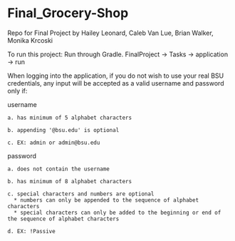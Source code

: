 # Final_Grocery-Shop
Repo for Final Project by Hailey Leonard, Caleb Van Lue, Brian Walker, Monika Krcoski

To run this project:
  Run through Gradle. FinalProject -> Tasks -> application -> run

When logging into the application, if you do not wish to use your real BSU credentials, any input will be accepted as a valid username and password only if:

  username
  
    a. has minimum of 5 alphabet characters 
    
    b. appending '@bsu.edu' is optional
    
    c. EX: admin or admin@bsu.edu
    
  password
  
    a. does not contain the username 
    
    b. has minimum of 8 alphabet characters 
    
    c. special characters and numbers are optional
      * numbers can only be appended to the sequence of alphabet characters 
      * special characters can only be added to the beginning or end of the sequence of alphabet characters 
      
    d. EX: !Passive
